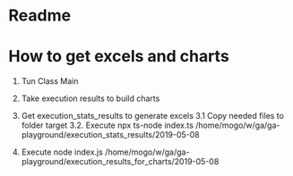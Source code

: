 # Readme

# How to get excels and charts

1. Tun Class Main
2. Take execution results to build charts
3. Get execution_stats_results to generate excels
3.1 Copy needed files to folder target
3.2. Execute
npx ts-node index.ts /home/mogo/w/ga/ga-playground/execution_stats_results/2019-05-08

4. Execute
node index.js /home/mogo/w/ga/ga-playground/execution_results_for_charts/2019-05-08
